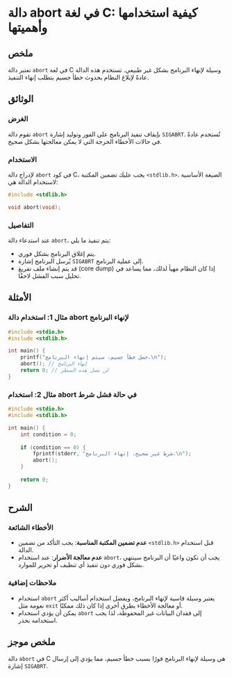 <!--
Meta Description: # دالة abort في لغة C: كيفية استخدامها وأهميتها ## ملخص تعتبر دالة `abort` في لغة C وسيلة لإنهاء البرنامج بشكل غير طبيعي. تستخدم هذه الدالة عادةً لإبل...
Meta Keywords: abort, البرنامج, دالة, استخدام, stdlib
-->

# دالة abort في لغة C: كيفية استخدامها وأهميتها

## ملخص
تعتبر دالة `abort` في لغة C وسيلة لإنهاء البرنامج بشكل غير طبيعي. تستخدم هذه الدالة عادةً لإبلاغ النظام بحدوث خطأ جسيم يتطلب إنهاء التنفيذ.

## الوثائق
### الغرض
تقوم دالة `abort` بإيقاف تنفيذ البرنامج على الفور وتوليد إشارة `SIGABRT`. تُستخدم عادةً في حالات الأخطاء الحرجة التي لا يمكن معالجتها بشكل صحيح.

### الاستخدام
لإدراج دالة `abort` في كود C، يجب عليك تضمين المكتبة `<stdlib.h>`. الصيغة الأساسية لاستخدام الدالة هي:

```c
#include <stdlib.h>

void abort(void);
```

### التفاصيل
عند استدعاء دالة `abort`، يتم تنفيذ ما يلي:
- يتم إغلاق البرنامج بشكل فوري.
- يُرسل البرنامج إشارة `SIGABRT` إلى عملية البرنامج.
- قد يتم إنشاء ملف تفريغ (core dump) إذا كان النظام مهيأ لذلك، مما يساعد في تحليل سبب الفشل لاحقًا.

## الأمثلة
### مثال 1: استخدام دالة abort لإنهاء البرنامج
```c
#include <stdio.h>
#include <stdlib.h>

int main() {
    printf("حصل خطأ جسيم، سيتم إنهاء البرنامج.\n");
    abort(); // إنهاء البرنامج
    return 0; // لن تصل هذه السطر
}
```

### مثال 2: استخدام abort في حالة فشل شرط
```c
#include <stdio.h>
#include <stdlib.h>

int main() {
    int condition = 0;
    
    if (condition == 0) {
        fprintf(stderr, "شرط غير صحيح، إنهاء البرنامج.\n");
        abort();
    }
    
    return 0;
}
```

## الشرح
### الأخطاء الشائعة
- **عدم تضمين المكتبة المناسبة**: يجب التأكد من تضمين `<stdlib.h>` قبل استخدام الدالة.
- **عدم معالجة الأضرار**: عند استخدام `abort`، يجب أن تكون واعيًا أن البرنامج سينتهي بشكل فوري دون تنفيذ أي تنظيف أو تحرير للموارد.

### ملاحظات إضافية
- استخدام `abort` يعتبر وسيلة قاسية لإنهاء البرنامج، ويفضل استخدام أساليب أكثر نعومة مثل `exit` أو معالجة الأخطاء بطرق أخرى إذا كان ذلك ممكنًا.
- يمكن أن يؤدي استخدام `abort` إلى فقدان البيانات غير المحفوظة، لذا يجب استخدامه بحذر.

## ملخص موجز
دالة `abort` في C هي وسيلة لإنهاء البرنامج فورًا بسبب خطأ جسيم، مما يؤدي إلى إرسال إشارة `SIGABRT`.